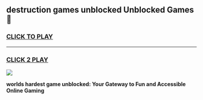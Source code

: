 
## destruction games unblocked Unblocked Games👋
<h3>
<a href="https://premium.freeplayer.one?title=destruction_games_unblocked&ref=16F">CLICK TO PLAY</a></h3>
<hr>

<h3>
<a href="https://premium.freeplayer.one?title=destruction_games_unblocked&ref=16F">CLICK 2 PLAY</a>
  
</h3>

<a href="https://premium.freeplayer.one?title=destruction_games_unblocked&ref=16F/"><img src="https://clearcache.store/games.png"></a>


**worlds hardest game unblocked: Your Gateway to Fun and Accessible Online Gaming**
